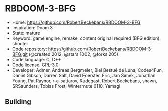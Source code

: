 # RBDOOM-3-BFG

- Home: https://github.com/RobertBeckebans/RBDOOM-3-BFG
- Inspiration: Doom 3
- State: mature
- Keyword: game engine, remake, content original required (BFG edition), shooter
- Code repository: https://github.com/RobertBeckebans/RBDOOM-3-BFG.git (@created 2012, @stars 1002, @forks 205)
- Code language: C, C++
- Code license: GPL-3.0
- Developer: Admer, Andreas Bergmeier, Biel Bestué de Luna, Codes4Fun, Daniel Gibson, Darren Salt, David Foerster, Eric, Jan Šimek, Jonathan Young, Pat Raynor, r-a-sattarov, Radegast, Robert Beckebans, shawn, SRSaunders, Tobias Frost, Wintermute 0110, Yamagi

## Building
